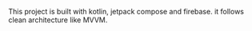 This project is built with kotlin, jetpack compose and firebase. it follows clean architecture like MVVM.
